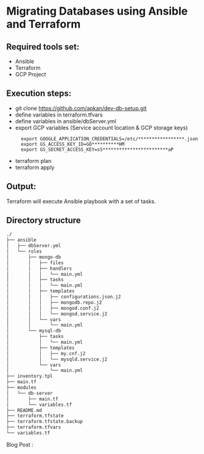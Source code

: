 # Migrating Databases using Ansible and Terraform

## Required tools set:
- Ansible
- Terraform
- GCP Project

## Execution steps:
- git clone https://github.com/apkan/dev-db-setup.git
- define variables in terraform.tfvars
- define variables in ansible/dbServer.yml
- export GCP variables (Service account location & GCP storage keys)
    ```
      export GOOGLE_APPLICATION_CREDENTIALS=/etc/*****************.json
      export GS_ACCESS_KEY_ID=GO**********HM
      export GS_SECRET_ACCESS_KEY=sS************************aP 
   ```
- terraform plan
- terraform apply

## Output:
Terraform will execute Ansible playbook with a set of tasks.

## Directory structure
``` sh
./
├── ansible
│   ├── dbServer.yml
│   └── roles
│       ├── mongo-db
│       │   ├── files
│       │   ├── handlers
│       │   │   └── main.yml
│       │   ├── tasks
│       │   │   └── main.yml
│       │   ├── templates
│       │   │   ├── configurations.json.j2
│       │   │   ├── mongodb.repo.j2
│       │   │   ├── mongod.conf.j2
│       │   │   └── mongod.service.j2
│       │   └── vars
│       │       └── main.yml
│       └── mysql-db
│           ├── tasks
│           │   └── main.yml
│           ├── templates
│           │   ├── my.cnf.j2
│           │   └── mysqld.service.j2
│           └── vars
│               └── main.yml
├── inventory.tpl
├── main.tf
├── modules
│   └── db-server
│       ├── main.tf
│       └── variables.tf
├── README.md
├── terraform.tfstate
├── terraform.tfstate.backup
├── terraform.tfvars
└── variables.tf
```

Blog Post : 
